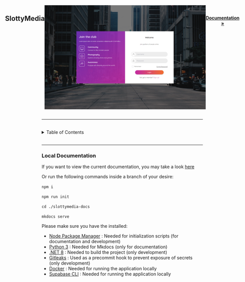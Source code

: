 <div style="display: flex; align-content: center; justify-content: center;">
    <h2>SlottyMedia</h2>
    <br/>
    <img src="slottymedia-docs/resources/LoginPageScreen.png" alt="Picture of login screen"/>
    <br/>
    <p align="center">
    <br />
    <a href="https://slottyslots.github.io/SlottyMedia"><strong>Documentation »</strong></a>
    </p>
</div>
<br/>
<hr>
<br/>
<details>
<summary>Table of Contents</summary>
<ol>
    <li><a href="#docs">Local Documentation</a></li>
</ol>
</details>
<br/>
<hr>
<h3 id="docs">Local Documentation</h3>
If you want to view the current documentation, you may take a look <a href="https://slottyslots.github.io/SlottyMedia/build/">here</a>

Or run the following commands inside a branch of your desire:

```npm i```

```npm run init```

```cd ./slottymedia-docs ```

```mkdocs serve```

Please make sure you have the installed:

- <a href="https://docs.npmjs.com/downloading-and-installing-node-js-and-npm">Node Package Manager</a> : Needed for initialization scripts (for documentation and development)
- <a href="https://www.python.org/downloads/">Python 3</a> : Needed for Mkdocs (only for documentation)
- <a href="https://dotnet.microsoft.com/en-us/download/dotnet/8.0">.NET 8</a> : Needed to build the project (only development)
- <a href="https://github.com/gitleaks/gitleaks">Gitleaks</a> : Used as a precommit hook to prevent exposure of secrets (only development)
- <a href="https://www.docker.com/">Docker</a> : Needed for running the application locally
- <a href="https://supabase.com/docs/guides/cli/local-development">Supabase CLI</a> : Needed for running the application locally

